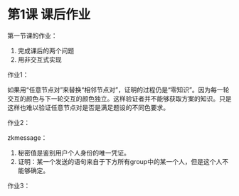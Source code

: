 # 第1课 课后作业

第一节课的作业：

1. 完成课后的两个问题
2. 用非交互式实现



作业1：

如果用“任意节点对”来替换“相邻节点对”，证明的过程仍是“零知识”。因为每一轮交互的颜色与下一轮交互的颜色独立。这样验证者并不能够获取方案的知识。只是这样也难以验证任意节点对是否是满足题设的不同色要求。



作业2：

zkmessage：

1. 秘密值是鉴别用户个人身份的唯一凭证。
2. 证明：某一个发送的语句来自于下方所有group中的某一个人，但是这个人不能够确定。



作业3：
